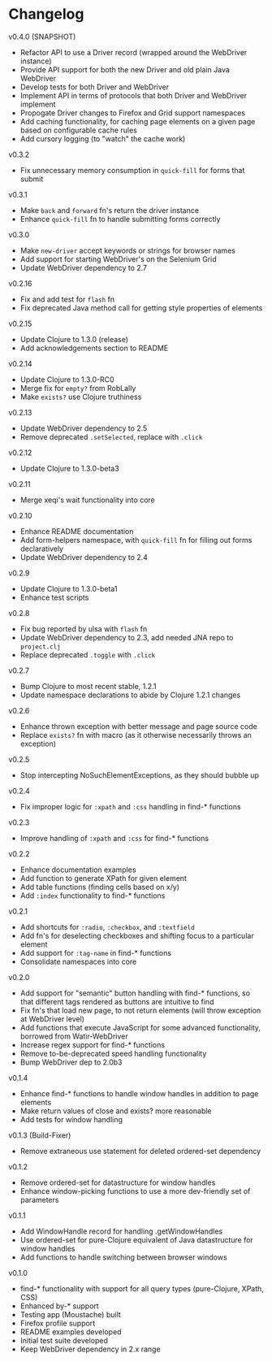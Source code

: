 # Changelog #

v0.4.0 (SNAPSHOT)
 - Refactor API to use a Driver record (wrapped around the WebDriver instance)
 - Provide API support for both the new Driver and old plain Java WebDriver
 - Develop tests for both Driver and WebDriver
 - Implement API in terms of protocols that both Driver and WebDriver implement
 - Propogate Driver changes to Firefox and Grid support namespaces
 - Add caching functionality, for caching page elements on a given page based on configurable cache rules
 - Add cursory logging (to "watch" the cache work)

v0.3.2
 - Fix unnecessary memory consumption in `quick-fill` for forms that submit

v0.3.1
 - Make `back` and `forward` fn's return the driver instance
 - Enhance `quick-fill` fn to handle submitting forms correctly

v0.3.0
 - Make `new-driver` accept keywords or strings for browser names
 - Add support for starting WebDriver's on the Selenium Grid
 - Update WebDriver dependency to 2.7

v0.2.16
 - Fix and add test for `flash` fn
 - Fix deprecated Java method call for getting style properties of elements

v0.2.15
 - Update Clojure to 1.3.0 (release)
 - Add acknowledgements section to README

v0.2.14
 - Update Clojure to 1.3.0-RC0
 - Merge fix for `empty?` from RobLally
 - Make `exists?` use Clojure truthiness

v0.2.13
 - Update WebDriver dependency to 2.5
 - Remove deprecated `.setSelected`, replace with `.click`

v0.2.12
 - Update Clojure to 1.3.0-beta3

v0.2.11
 - Merge xeqi's wait functionality into core

v0.2.10
 - Enhance README documentation
 - Add form-helpers namespace, with `quick-fill` fn for filling out forms declaratively
 - Update WebDriver dependency to 2.4

v0.2.9
 - Update Clojure to 1.3.0-beta1
 - Enhance test scripts

v0.2.8
 - Fix bug reported by ulsa with `flash` fn
 - Update WebDriver dependency to 2.3, add needed JNA repo to `project.clj`
 - Replace deprecated `.toggle` with `.click`

v0.2.7
 - Bump Clojure to most recent stable, 1.2.1
 - Update namespace declarations to abide by Clojure 1.2.1 changes

v0.2.6
 - Enhance thrown exception with better message and page source code
 - Replace `exists?` fn with macro (as it otherwise necessarily throws an exception)

v0.2.5
 - Stop intercepting NoSuchElementExceptions, as they should bubble up

v0.2.4
 - Fix improper logic for `:xpath` and `:css` handling in find-* functions

v0.2.3
 - Improve handling of `:xpath` and `:css` for find-* functions

v0.2.2
 - Enhance documentation examples
 - Add function to generate XPath for given element
 - Add table functions (finding cells based on x/y)
 - Add `:index` functionality to find-* functions

v0.2.1
 - Add shortcuts for `:radio`, `:checkbox`, and `:textfield`
 - Add fn's for deselecting checkboxes and shifting focus to a particular element
 - Add support for `:tag-name` in find-* functions
 - Consolidate namespaces into core

v0.2.0
 - Add support for "semantic" button handling with find-* functions, so that different tags rendered as buttons are intuitive to find
 - Fix fn's that load new page, to not return elements (will throw exception at WebDriver level)
 - Add functions that execute JavaScript for some advanced functionality, borrowed from Watir-WebDriver
 - Increase regex support for find-* functions
 - Remove to-be-deprecated speed handling functionality
 - Bump WebDriver dep to 2.0b3

v0.1.4
 - Enhance find-* functions to handle window handles in addition to page elements
 - Make return values of close and exists? more reasonable
 - Add tests for window handling

v0.1.3 (Build-Fixer)
 - Remove extraneous use statement for deleted ordered-set dependency

v0.1.2
 - Remove ordered-set for datastructure for window handles
 - Enhance window-picking functions to use a more dev-friendly set of parameters

v0.1.1
 - Add WindowHandle record for handling .getWindowHandles
 - Use ordered-set for pure-Clojure equivalent of Java datastructure for window handles
 - Add functions to handle switching between browser windows

v0.1.0

 - find-* functionality with support for all query types (pure-Clojure, XPath, CSS)
 - Enhanced by-* support
 - Testing app (Moustache) built
 - Firefox profile support
 - README examples developed
 - Initial test suite developed
 - Keep WebDriver dependency in 2.x range
